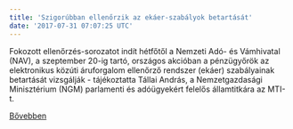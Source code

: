 ```yaml
---
title: 'Szigorúbban ellenőrzik az ekáer-szabályok betartását'
date: '2017-07-31 07:07:25 UTC'
---
```


Fokozott ellenőrzés-sorozatot indít hétfőtől a Nemzeti Adó- és Vámhivatal (NAV), a szeptember 20-ig tartó, országos akcióban a pénzügyőrök az elektronikus közúti áruforgalom ellenőrző rendszer (ekáer) szabályainak betartását vizsgálják - tájékoztatta Tállai András, a Nemzetgazdasági Minisztérium (NGM) parlamenti és adóügyekért felelős államtitkára az MTI-t.


[Bővebben](http://ift.tt/2tVWE8Y)
